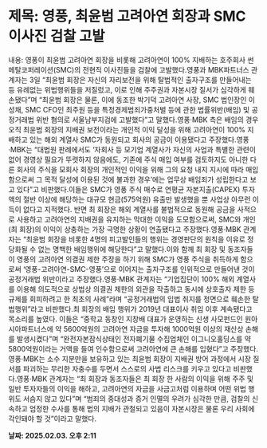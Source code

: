 # **제목: 영풍, 최윤범 고려아연 회장과 SMC 이사진 검찰 고발**

  내용: 영풍이 최윤범 고려아연 회장을 비롯해 고려아연이 100% 지배하는 호주회사 썬메탈코퍼레이션(SMC)의 전현직 이사진들을 검찰에 고발했다.영풍과 MBK파트너스 관계자는 3일 “최윤범 회장은 자신의 자리보전을 위해 탈법적인 출자구조를 만들어내는 등 유례없는 위법행위들을 저질렀고, 이로 인해 주주권과 자본시장 질서가 심각하게 훼손됐다”며 “최윤범 회장은 물론, 이에 동조한 박기덕 고려아연 사장, SMC 법인장인 이성채, SMC CFO인 최주원 등을 특정경제범죄가중처벌 등에 관한 법률위반(배임) 및 공정거래법 위반 혐의로 서울남부지검에 고발했다”고 말했다.영풍·MBK 측은 배임의 경우 오직 최윤범 회장의 지배권 보전이라는 개인적 이익 달성을 위해 고려아연이 100% 지배하고 있는 해외 계열사 SMC가 동원되고 회사의 공금이 이용됐다고 주장했다.영풍·MBK는 “대법원 판례에서도 ‘자회사 등 모기업 계열사가 자신의 사업과 특별한 관련이 없어 경영상 필요가 뚜렷하지 않음에도, 기존에 주식 매입 여부를 검토하지도 아니한 다른 회사의 주식을 모회사 회장의 개인적인 이익을 위해 그의 요청 내지 지시에 따라 매입함으로써 그 목적 달성에 이용된 것에 불과한 경우’에는 업무상 배임죄가 성립한다고 보고 있다”고 비판했다.이들은 SMC가 영풍 주식 매수로 연평균 자본지출(CAPEX) 투자액의 절반 이상에 해당하는 대규모 현금(575억원) 유출만 발생했을 뿐 사업상 아무런 이득이 없다고 지적했다. 반면 최 회장은 해외 계열사를 불법적으로 동원해 공금을 사적으로 사용하고 고려아연의 지배권을 유지하는 막대한 이익을 도모함으로써, SMC와 개인(최 회장)의 이익이 상충하는 가장 극명한 상황이 연출됐다고 주장했다.영풍·MBK 관계자는 “최윤범 회장을 비롯한 4명의 피고발인들의 행위는 경영판단의 원칙을 이유로 정당화될 수 없는 명백한 배임행위에 해당한다”고 말했다.이와 함께 최 회장 및 동조자들이 영풍의 고려아연 의결권 제한 주장을 하기 위해 SMC가 영풍 주식을 취득하게 함으로써 ‘영풍-고려아연-SMC-영풍’으로 이어지는 출자구조를 인위적으로 만들어낸 것이 공정거래법 위반이라고 주장했다.영풍·MBK 관계자는 “기업집단이 100% 해외 계열사를 이용해 의도적으로 상법상 의결권 제한의 외관을 작출하고 동시에 상호출자 제한 등 규제를 회피하려고 한 최초의 사례”라며 “공정거래법의 입법 취지를 정면으로 훼손한 탈법행위”라고 비판했다.최 회장의 배임 행위가 2019년 대표이사 취임 이후 계속됐다고 목소리를 높였다. 이들은 “중학교 동창인 지창배 대표가 운영하는 신생 사모펀드인 원아시아파트너스에 약 5600억원의 고려아연 자금을 투자해 1000억원 이상의 재산상 손해를 발생시켰다”며 “완전자본잠식상태인 전자폐기물 수집업체인 이그니오홀딩스를 약5800억원이라는 거액을 들여 인수함으로써 고려아연에 큰 손해를 입혔다”고 주장했다.영풍·MBK는 소수 지분만을 보유하고 있는 최윤범 회장이 지배권 방어 과정에서 시장 질서를 파괴하는 무리한 자충수를 두면서 스스로의 사법 리스크를 키우고 있다고 비판했다.영풍·MBK 관계자는 “최 회장과 동조자들은 최 회장 한 사람의 이익을 위해 주주 및 일반 투자자들의 이익을 해하고, 고려아연의 자금을 사금고처럼 이용하며 어떤 위법 행위도 서슴지 않고 있다”며 “범죄의 중대성과 증거 인멸의 우려가 심각한 만큼, 검찰의 신속하고 엄정한 수사를 통해 법의 지배가 관철되고 있음이 자본시장은 물론 우리 사회에 각인돼야 할 것”이라고 말했다.

  **날짜: 2025.02.03. 오후 2:11**